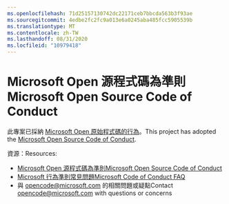 ```yaml
---
ms.openlocfilehash: 71d25157130742dc22171ceb7bbcda563b3f93ae
ms.sourcegitcommit: 4edbe2fc2fc9a013e6a0245aba485fcc5905539b
ms.translationtype: MT
ms.contentlocale: zh-TW
ms.lasthandoff: 08/31/2020
ms.locfileid: "10979418"
---
```

# <span data-ttu-id="9e412-101">Microsoft Open 源程式碼為準則</span><span class="sxs-lookup"><span data-stu-id="9e412-101">Microsoft Open Source Code of Conduct</span></span>

<span data-ttu-id="9e412-102">此專案已採納 [Microsoft Open 原始程式碼的行為](https://opensource.microsoft.com/codeofconduct/)。</span><span class="sxs-lookup"><span data-stu-id="9e412-102">This project has adopted the [Microsoft Open Source Code of Conduct](https://opensource.microsoft.com/codeofconduct/).</span></span>

<span data-ttu-id="9e412-103">資源：</span><span class="sxs-lookup"><span data-stu-id="9e412-103">Resources:</span></span>

- [<span data-ttu-id="9e412-104">Microsoft Open 源程式碼為準則</span><span class="sxs-lookup"><span data-stu-id="9e412-104">Microsoft Open Source Code of Conduct</span></span>](https://opensource.microsoft.com/codeofconduct/)
- [<span data-ttu-id="9e412-105">Microsoft 行為準則常見問題</span><span class="sxs-lookup"><span data-stu-id="9e412-105">Microsoft Code of Conduct FAQ</span></span>](https://opensource.microsoft.com/codeofconduct/faq/)
- <span data-ttu-id="9e412-106">與 [opencode@microsoft.com](mailto:opencode@microsoft.com) 的相關問題或疑點</span><span class="sxs-lookup"><span data-stu-id="9e412-106">Contact [opencode@microsoft.com](mailto:opencode@microsoft.com) with questions or concerns</span></span>
